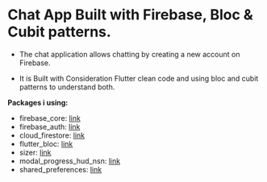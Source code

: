 # Chat App Built with Firebase, Bloc & Cubit patterns.

- The chat application allows chatting by creating a new account on Firebase.

- It is Built with Consideration Flutter clean code and using bloc and cubit patterns to understand both.

**Packages i using:**

- firebase_core: [link](https://pub.dev/packages/firebase_core)
- firebase_auth: [link](https://pub.dev/packages/firebase_auth)
- cloud_firestore: [link](https://pub.dev/packages/cloud_firestore)
- flutter_bloc: [link](https://pub.dev/packages/flutter_bloc)
- sizer: [link](https://pub.dev/packages/sizer)
- modal_progress_hud_nsn: [link](https://pub.dev/packages/modal_progress_hud_nsn)
- shared_preferences: [link](https://pub.dev/packages/shared_preferences)



